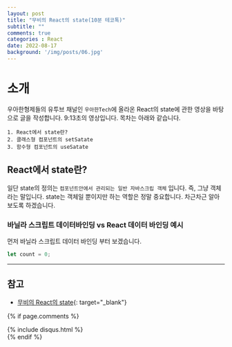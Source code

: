 ```yaml
---
layout: post
title: "무비의 React의 state(10분 테코톡)"
subtitle: ""
comments: true
categories : React
date: 2022-08-17
background: '/img/posts/06.jpg'
---
```


# 소개
우아한형제들의 유투브 채널인 `우아한Tech`에 올라온 React의 state에 관한 영상을 바탕으로 글을 작성합니다.
9:13초의 영상입니다.
목차는 아래와 같습니다.
```
1. React에서 state란?
2. 클래스형 컴포넌트의 setSatate
3. 함수형 컴포넌트의 useSatate
```

## React에서 state란?
일단 state의 정의는 `컴포넌트안에서 관리되는 일반 자바스크립 객체` 입니다.
즉, 그냥 객체라는 말입니다.
state는 객체일 뿐이지만 하는 역할은 정말 중요합니다.
차근차근 알아보도록 하겠습니다.

### 바닐라 스크립트 데이터바인딩 vs React 데이터 바인딩 예시
먼저 바닐라 스크립트 데이터 바인딩 부터 보겠습니다.
```javascript
let count = 0;

```





---
## 참고
- [무비의 React의 state](https://m.youtube.com/watch?v=NpTizz_qgtA){: target="_blank"}


{% if page.comments %}
<div id="post-disqus" class="container">
{% include disqus.html %}
</div>
{% endif %}

